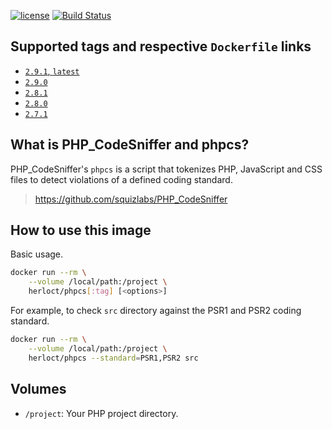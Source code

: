 [![license](https://img.shields.io/github/license/herloct/docker-phpcs.svg)]()
[![Build Status](https://travis-ci.org/herloct/docker-phpcs.svg?branch=master)](https://travis-ci.org/herloct/docker-phpcs)

## Supported tags and respective `Dockerfile` links

* [`2.9.1`, `latest`](https://github.com/herloct/docker-phpcs/blob/2.9.1/Dockerfile)
* [`2.9.0`](https://github.com/herloct/docker-phpcs/blob/2.9.0/Dockerfile)
* [`2.8.1`](https://github.com/herloct/docker-phpcs/blob/2.8.1/Dockerfile)
* [`2.8.0`](https://github.com/herloct/docker-phpcs/blob/2.8.0/Dockerfile)
* [`2.7.1`](https://github.com/herloct/docker-phpcs/blob/2.7.1/Dockerfile)

## What is PHP_CodeSniffer and phpcs?

PHP_CodeSniffer's `phpcs` is a script that tokenizes PHP, JavaScript and CSS files to detect violations of a defined coding standard.

> https://github.com/squizlabs/PHP_CodeSniffer

## How to use this image

Basic usage.

```sh
docker run --rm \
    --volume /local/path:/project \
    herloct/phpcs[:tag] [<options>]
```

For example, to check `src` directory against the PSR1 and PSR2 coding standard.

```sh
docker run --rm \
    --volume /local/path:/project \
    herloct/phpcs --standard=PSR1,PSR2 src
```

## Volumes

* `/project`: Your PHP project directory.
